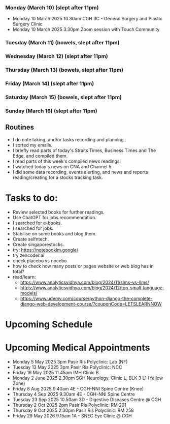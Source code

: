 ### Monday (March 10) (slept after 11pm)
- Monday 10 March 2025 10.30am CGH 3C - General Surgery and Plastic Surgery Clinic
- Monday 10 March 2025 3.30pm Zoom session with Touch Community


### Tuesday (March 11) (bowels, slept after 11pm)


### Wednesday (March 12) (slept after 11pm)


### Thursday (March 13) (bowels, slept after 11pm)


### Friday (March 14) (slept after 11pm)


### Saturday (March 15) (bowels, slept after 11pm)


### Sunday (March 16) (slept after 11pm)





## Routines
- I do note taking, and/or tasks recording and planning.
- I sorted my emails.
- I briefly read parts of today's Straits Times, Business Times and The Edge, and compiled them.
- I read parts of this week's compiled news readings.
- I watched today's news on CNA and Channel 5.
- I did some data recording, events alerting, and news and reports reading/creating for a stocks tracking task.

# Tasks to do:
- Review selected books for further readings.
- Use ChatGPT for jobs recommendation.
- I searched for e-books.
- I searched for jobs.
- Stabilise on some books and blog them.
- Create selfntech.
- Create singaporestocks.
- try: https://notebooklm.google/
- try zencoder.ai
- check placebo vs nocebo
- how to check how many posts or pages website or web blog has in total?
- read/learn:
    - https://www.analyticsvidhya.com/blog/2024/11/slms-vs-llms/
    - https://www.analyticsvidhya.com/blog/2024/12/top-small-language-models/
    - https://www.udemy.com/course/python-django-the-complete-django-web-development-course/?couponCode=LETSLEARNNOW

# Upcoming Schedule

# Upcoming Medical Appointments
- Monday 5 May 2025 3pm Pasir Ris Polyclinic: Lab (NF)
- Tuesday 13 May 2025 3pm Pasir Ris Polyclinic: NCC
- Friday 16 May 2025 11.45am IMH Clinic B
- Monday 2 June 2025 2.30pm SGH Neurology, Clinic L, BLK 3 L1 (Yellow Zone)
- Friday 8 Aug 2025 9.40am 4E - CGH-NNI Spine Centre (Knee)
- Thursday 4 Sep 2025 9.30am 4E - CGH-NNI Spine Centre
- Tuesday 23 Sep 2025 10.50am 3D - Digestive Diseases Centre @ CGH
- Thursday 2 Oct 2025 2pm Pasir Ris Polyclinic: RM 201
- Thursday 9 Oct 2025 2.30pm Pasir Ris Polyclinic: RM 258
- Friday 29 May 2026 9.15am 1A - SNEC Eye Clinic @ CGH
